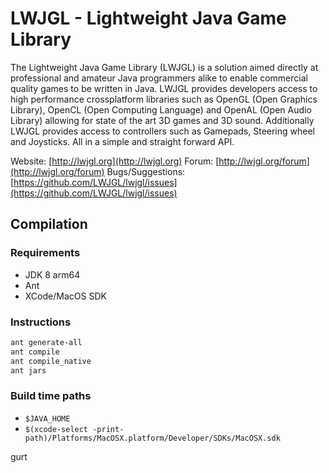 # LWJGL - Lightweight Java Game Library

The Lightweight Java Game Library (LWJGL) is a solution aimed directly at professional and amateur Java programmers alike to enable commercial quality games to be written in Java.
LWJGL provides developers access to high performance crossplatform libraries such as OpenGL (Open Graphics Library), OpenCL (Open Computing Language) and OpenAL (Open Audio Library) allowing for state of the art 3D games and 3D sound.
Additionally LWJGL provides access to controllers such as Gamepads, Steering wheel and Joysticks.
All in a simple and straight forward API.

Website: [http://lwjgl.org](http://lwjgl.org)
Forum: [http://lwjgl.org/forum](http://lwjgl.org/forum)
Bugs/Suggestions: [https://github.com/LWJGL/lwjgl/issues](https://github.com/LWJGL/lwjgl/issues)

## Compilation

### Requirements

- JDK 8 arm64
- Ant
- XCode/MacOS SDK

### Instructions

```sh
ant generate-all
ant compile
ant compile_native
ant jars
```

### Build time paths

- `$JAVA_HOME`
- `$(xcode-select -print-path)/Platforms/MacOSX.platform/Developer/SDKs/MacOSX.sdk`

gurt
